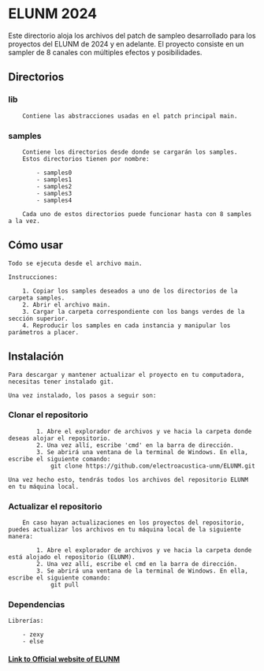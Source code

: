 # ELUNM 2024

Este directorio aloja los archivos del patch de sampleo
desarrollado para los proyectos del ELUNM de 2024 y en adelante.
El proyecto consiste en un sampler de 8 canales con múltiples efectos y posibilidades.

## Directorios

### 	__lib__

		Contiene las abstracciones usadas en el patch principal main.

### 	__samples__

		Contiene los directorios desde donde se cargarán los samples.
		Estos directorios tienen por nombre:

			- samples0
			- samples1
			- samples2
			- samples3
			- samples4

		Cada uno de estos directorios puede funcionar hasta con 8 samples a la vez.

## Cómo usar

	Todo se ejecuta desde el archivo main.

	Instrucciones:

		1. Copiar los samples deseados a uno de los directorios de la carpeta samples.
		2. Abrir el archivo main.
		3. Cargar la carpeta correspondiente con los bangs verdes de la sección superior.
		4. Reproducir los samples en cada instancia y manipular los parámetros a placer.

## Instalación

	Para descargar y mantener actualizar el proyecto en tu computadora,
	necesitas tener instalado git.

	Una vez instalado, los pasos a seguir son:

### 	Clonar el repositorio

			1. Abre el explorador de archivos y ve hacia la carpeta donde deseas alojar el repositorio.
			2. Una vez allí, escribe 'cmd' en la barra de dirección.
			3. Se abrirá una ventana de la terminal de Windows. En ella, escribe el siguiente comando:
				git clone https://github.com/electroacustica-unm/ELUNM.git

	Una vez hecho esto, tendrás todos los archivos del repositorio ELUNM en tu máquina local.

###		Actualizar el repositorio

		En caso hayan actualizaciones en los proyectos del repositorio, puedes actualizar los archivos en tu máquina local de la siguiente manera:

			1. Abre el explorador de archivos y ve hacia la carpeta donde está alojado el repositorio (ELUNM).
			2. Una vez allí, escribe el cmd en la barra de dirección.
			3. Se abrirá una ventana de la terminal de Windows. En ella, escribe el siguiente comando:
				git pull

### Dependencias

	Librerías:

		- zexy
		- else

####  [Link to Official website of ELUNM](https://www.unm.edu.pe/investigacion/direccion-de-innovacion-y-transferencia-tecnologica/laboratorio-de-musica-electroacustica-y-arte-sonoro/elunm/)
